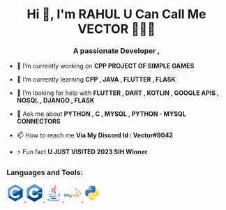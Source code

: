 <h1 align="center">Hi 👋, I'm RAHUL U Can Call Me VECTOR 🔰🔰🔰</h1>
<h3 align="center">A passionate Developer ,</h3>

- 🔭 I’m currently working on **CPP PROJECT OF SIMPLE GAMES**

- 🌱 I’m currently learning **CPP , JAVA , FLUTTER , FLASK**

- 🤝 I’m looking for help with **FLUTTER , DART , KOTLIN , GOOGLE APIS , NOSQL , DJANGO , FLASK**

- 💬 Ask me about **PYTHON , C , MYSQL , PYTHON - MYSQL CONNECTORS**

- 📫 How to reach me **Via My Discord Id : Vector#9042**

- ⚡ Fun fact **U JUST VISITED 2023 SIH Winner**

<p align="left">
</p>

<h3 align="left">Languages and Tools:</h3>
<p align="left"> <a href="https://www.cprogramming.com/" target="_blank" rel="noreferrer"> <img src="https://raw.githubusercontent.com/devicons/devicon/master/icons/c/c-original.svg" alt="c" width="40" height="40"/> </a> <a href="https://www.w3schools.com/cpp/" target="_blank" rel="noreferrer"> <img src="https://raw.githubusercontent.com/devicons/devicon/master/icons/cplusplus/cplusplus-original.svg" alt="cplusplus" width="40" height="40"/> </a> <a href="https://www.java.com" target="_blank" rel="noreferrer"> <img src="https://raw.githubusercontent.com/devicons/devicon/master/icons/java/java-original.svg" alt="java" width="40" height="40"/> </a> <a href="https://www.mysql.com/" target="_blank" rel="noreferrer"> <img src="https://raw.githubusercontent.com/devicons/devicon/master/icons/mysql/mysql-original-wordmark.svg" alt="mysql" width="40" height="40"/> </a> <a href="https://www.python.org" target="_blank" rel="noreferrer"> <img src="https://raw.githubusercontent.com/devicons/devicon/master/icons/python/python-original.svg" alt="python" width="40" height="40"/> </a> </p>
